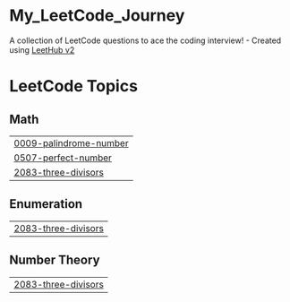 # My_LeetCode_Journey
A collection of LeetCode questions to ace the coding interview! - Created using [LeetHub v2](https://github.com/arunbhardwaj/LeetHub-2.0)

<!---LeetCode Topics Start-->
# LeetCode Topics
## Math
|  |
| ------- |
| [0009-palindrome-number](https://github.com/devyansh7887/My_LeetCode_Journey/tree/master/0009-palindrome-number) |
| [0507-perfect-number](https://github.com/devyansh7887/My_LeetCode_Journey/tree/master/0507-perfect-number) |
| [2083-three-divisors](https://github.com/devyansh7887/My_LeetCode_Journey/tree/master/2083-three-divisors) |
## Enumeration
|  |
| ------- |
| [2083-three-divisors](https://github.com/devyansh7887/My_LeetCode_Journey/tree/master/2083-three-divisors) |
## Number Theory
|  |
| ------- |
| [2083-three-divisors](https://github.com/devyansh7887/My_LeetCode_Journey/tree/master/2083-three-divisors) |
<!---LeetCode Topics End-->